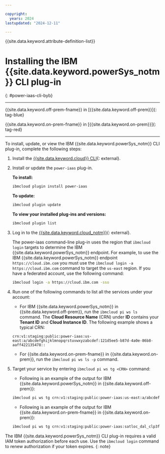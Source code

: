 ```yaml
---

copyright:
  years: 2024
lastupdated: "2024-12-11"

---
```


{{site.data.keyword.attribute-definition-list}}

# Installing the IBM {{site.data.keyword.powerSys_notm}} CLI plug-in
{: #power-iaas-cli-byb}

---

{{site.data.keyword.off-prem-fname}} in [{{site.data.keyword.off-prem}}]{: tag-blue}

{{site.data.keyword.on-prem-fname}} in [{{site.data.keyword.on-prem}}]{: tag-red}

---



To install, update, or view the IBM {{site.data.keyword.powerSys_notm}} CLI plug-in, complete the following steps:

1. Install the [{{site.data.keyword.cloud}} CLI](https://cloud.ibm.com/docs/cli?topic=cloud-cli-getting-started){: external}.

2. Install or update the `power-iaas` plug-in.

    **To install:**

    ```bash
    ibmcloud plugin install power-iaas
    ```

    **To update:**

    ```bash
    ibmcloud plugin update
    ```

    **To view your installed plug-ins and versions:**

    ```bash
    ibmcloud plugin list
    ```

3. Log in to the [{{site.data.keyword.cloud_notm}}](https://cloud.ibm.com/login){: external}.

    The power-iaas command-line plug-in uses the region that `ibmcloud login` targets to determine the IBM {{site.data.keyword.powerSys_notm}} endpoint. For example, to use the IBM {{site.data.keyword.powerSys_notm}} endpoint `https://cloud.ibm.com` you must use the `ibmcloud login -a https://cloud.ibm.com` command to target the `us-east` region. If you have a federated account, use the following command:

    ```bash
    ibmcloud login -a https://cloud.ibm.com -sso
    ```

4. Run one of the following commands to list all the services under your account:

   * For IBM {{site.data.keyword.powerSys_notm}} in {{site.data.keyword.off-prem}}, run the `ibmcloud pi ws ls` command.
     The **Cloud Resource Name** (CRN) under **ID** contains your **Tenant ID** and **Cloud Instance ID**. The following example shows a typical CRN:

    ```screen
    crn:v1:staging:public:power-iaas:us-east:a/abcdefghijklmnopqrstuvwxyzabcdef:121d5ee5-b87d-4a0e-86b8-aaff422135478::
    ```

   * For {{site.data.keyword.on-prem-fname}} in {{site.data.keyword.on-prem}}, run the `ibmcloud pi ws ls -p` command.

5. Target your service by entering `ibmcloud pi ws tg <CRN>` command:
   * Following is an example of the output for IBM {{site.data.keyword.powerSys_notm}} in {{site.data.keyword.off-prem}}:

    ```bash
    ibmcloud pi ws tg crn:v1:staging:public:power-iaas:us-east:a/abcdefghijklmnopqrstuvwxyzabcdef:121d5ee5-b87d-4a0e-86b8-aaff422135478::
    ```

   * Following is an example of the output for IBM {{site.data.keyword.on-prem-fname}} in {{site.data.keyword.on-prem}}:

    ```bash
    ibmcloud pi ws tg crn:v1:staging:public:power-iaas:satloc_dal_clp3foc20dd82387pe83:a/c7e6bd2517ad44eabbd61fcc25cf68d5:dc815dc0-e0ba-4576-b286-a3aeedaa9e60::
    ```

The IBM {{site.data.keyword.powerSys_notm}} CLI plug-in requires a valid IAM token authorization before each use. Use the `ibmcloud login` command to renew authorization if your token expires.
{: note}
